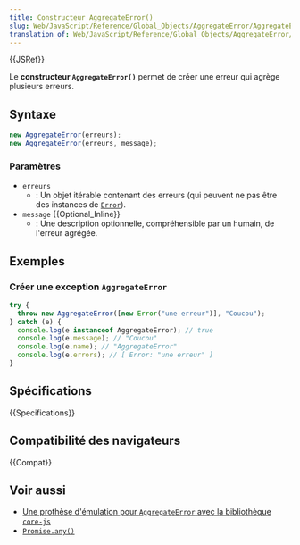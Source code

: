 ```yaml
---
title: Constructeur AggregateError()
slug: Web/JavaScript/Reference/Global_Objects/AggregateError/AggregateError
translation_of: Web/JavaScript/Reference/Global_Objects/AggregateError/AggregateError
---
```


{{JSRef}}

Le **constructeur `AggregateError()`** permet de créer une erreur qui agrège plusieurs erreurs.

## Syntaxe

```js
new AggregateError(erreurs);
new AggregateError(erreurs, message);
```

### Paramètres

- `erreurs`
  - : Un objet itérable contenant des erreurs (qui peuvent ne pas être des instances de [`Error`](/fr/docs/Web/JavaScript/Reference/Global_Objects/Error)).
- `message` {{Optional_Inline}}
  - : Une description optionnelle, compréhensible par un humain, de l'erreur agrégée.

## Exemples

### Créer une exception `AggregateError`

```js
try {
  throw new AggregateError([new Error("une erreur")], "Coucou");
} catch (e) {
  console.log(e instanceof AggregateError); // true
  console.log(e.message); // "Coucou"
  console.log(e.name); // "AggregateError"
  console.log(e.errors); // [ Error: "une erreur" ]
}
```

## Spécifications

{{Specifications}}

## Compatibilité des navigateurs

{{Compat}}

## Voir aussi

- [Une prothèse d'émulation pour `AggregateError` avec la bibliothèque `core-js`](https://github.com/zloirock/core-js#ecmascript-promise)
- [`Promise.any()`](/fr/docs/Web/JavaScript/Reference/Global_Objects/Promise/any)
